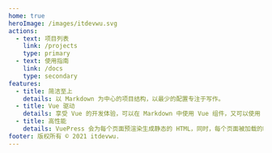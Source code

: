 ```yaml
---
home: true
heroImage: /images/itdevwu.svg
actions:
  - text: 项目列表
    link: /projects
    type: primary
  - text: 使用指南
    link: /docs
    type: secondary
features:
  - title: 简洁至上
    details: 以 Markdown 为中心的项目结构，以最少的配置专注于写作。
  - title: Vue 驱动
    details: 享受 Vue 的开发体验，可以在 Markdown 中使用 Vue 组件，又可以使用 Vue 来开发自定义主题。
  - title: 高性能
    details: VuePress 会为每个页面预渲染生成静态的 HTML，同时，每个页面被加载的时候，将作为 SPA 运行。
footer: 版权所有 © 2021 itdevwu.
---
```

